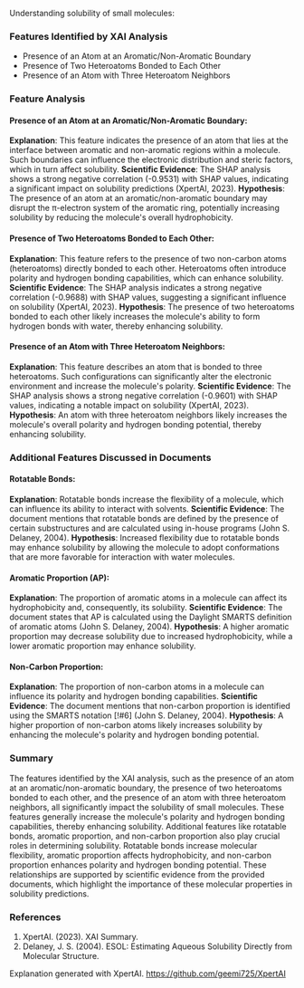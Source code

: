 Understanding solubility of small molecules:
### Features Identified by XAI Analysis
- Presence of an Atom at an Aromatic/Non-Aromatic Boundary
- Presence of Two Heteroatoms Bonded to Each Other
- Presence of an Atom with Three Heteroatom Neighbors

### Feature Analysis

#### Presence of an Atom at an Aromatic/Non-Aromatic Boundary:
**Explanation**: This feature indicates the presence of an atom that lies at the interface between aromatic and non-aromatic regions within a molecule. Such boundaries can influence the electronic distribution and steric factors, which in turn affect solubility.
**Scientific Evidence**: The SHAP analysis shows a strong negative correlation (-0.9531) with SHAP values, indicating a significant impact on solubility predictions (XpertAI, 2023).
**Hypothesis**: The presence of an atom at an aromatic/non-aromatic boundary may disrupt the π-electron system of the aromatic ring, potentially increasing solubility by reducing the molecule's overall hydrophobicity.

#### Presence of Two Heteroatoms Bonded to Each Other:
**Explanation**: This feature refers to the presence of two non-carbon atoms (heteroatoms) directly bonded to each other. Heteroatoms often introduce polarity and hydrogen bonding capabilities, which can enhance solubility.
**Scientific Evidence**: The SHAP analysis indicates a strong negative correlation (-0.9688) with SHAP values, suggesting a significant influence on solubility (XpertAI, 2023).
**Hypothesis**: The presence of two heteroatoms bonded to each other likely increases the molecule's ability to form hydrogen bonds with water, thereby enhancing solubility.

#### Presence of an Atom with Three Heteroatom Neighbors:
**Explanation**: This feature describes an atom that is bonded to three heteroatoms. Such configurations can significantly alter the electronic environment and increase the molecule's polarity.
**Scientific Evidence**: The SHAP analysis shows a strong negative correlation (-0.9601) with SHAP values, indicating a notable impact on solubility (XpertAI, 2023).
**Hypothesis**: An atom with three heteroatom neighbors likely increases the molecule's overall polarity and hydrogen bonding potential, thereby enhancing solubility.

### Additional Features Discussed in Documents

#### Rotatable Bonds:
**Explanation**: Rotatable bonds increase the flexibility of a molecule, which can influence its ability to interact with solvents.
**Scientific Evidence**: The document mentions that rotatable bonds are defined by the presence of certain substructures and are calculated using in-house programs (John S. Delaney, 2004).
**Hypothesis**: Increased flexibility due to rotatable bonds may enhance solubility by allowing the molecule to adopt conformations that are more favorable for interaction with water molecules.

#### Aromatic Proportion (AP):
**Explanation**: The proportion of aromatic atoms in a molecule can affect its hydrophobicity and, consequently, its solubility.
**Scientific Evidence**: The document states that AP is calculated using the Daylight SMARTS definition of aromatic atoms (John S. Delaney, 2004).
**Hypothesis**: A higher aromatic proportion may decrease solubility due to increased hydrophobicity, while a lower aromatic proportion may enhance solubility.

#### Non-Carbon Proportion:
**Explanation**: The proportion of non-carbon atoms in a molecule can influence its polarity and hydrogen bonding capabilities.
**Scientific Evidence**: The document mentions that non-carbon proportion is identified using the SMARTS notation [!#6] (John S. Delaney, 2004).
**Hypothesis**: A higher proportion of non-carbon atoms likely increases solubility by enhancing the molecule's polarity and hydrogen bonding potential.

### Summary
The features identified by the XAI analysis, such as the presence of an atom at an aromatic/non-aromatic boundary, the presence of two heteroatoms bonded to each other, and the presence of an atom with three heteroatom neighbors, all significantly impact the solubility of small molecules. These features generally increase the molecule's polarity and hydrogen bonding capabilities, thereby enhancing solubility. Additional features like rotatable bonds, aromatic proportion, and non-carbon proportion also play crucial roles in determining solubility. Rotatable bonds increase molecular flexibility, aromatic proportion affects hydrophobicity, and non-carbon proportion enhances polarity and hydrogen bonding potential. These relationships are supported by scientific evidence from the provided documents, which highlight the importance of these molecular properties in solubility predictions.

### References
1. XpertAI. (2023). XAI Summary.
2. Delaney, J. S. (2004). ESOL: Estimating Aqueous Solubility Directly from Molecular Structure.

Explanation generated with XpertAI. https://github.com/geemi725/XpertAI